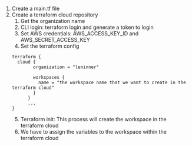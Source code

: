 1. Create a main.tf file
2. Create a terraform cloud repository
   1. Get the organization name
   2. CLI login: terraform login and generate a token to login
   3. Set AWS credentials: AWS_ACCESS_KEY_ID and AWS_SECRET_ACCESS_KEY
   4. Set the terraform config
    ```hcl
    terraform {
      cloud {
            organization = "leninner"

            workspaces {
              name = "the workspace name that we want to create in the terraform cloud"
            }
          }
          ...
    }
    ```
   5. Terraform init: This process will create the workspace in the terraform cloud
   6. We have to assign the variables to the workspace within the terraform cloud

